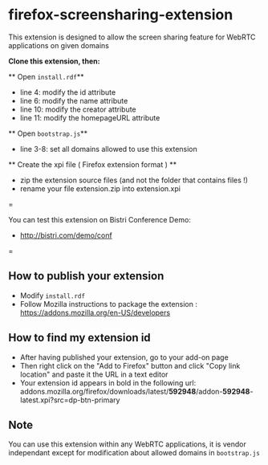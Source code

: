 firefox-screensharing-extension
==============================

This extension is designed to allow the screen sharing feature for WebRTC applications on given domains

**Clone this extension, then:**

** Open `install.rdf`**

* line 4: modify the id attribute
* line 6: modify the name attribute
* line 10: modify the creator attribute
* line 11: modify the homepageURL attribute

** Open `bootstrap.js`**

* line 3-8: set all domains allowed to use this extension

** Create the xpi file ( Firefox extension format ) **

* zip the extension source files (and not the folder that contains files !)
* rename your file extension.zip into extension.xpi

=

You can test this extension on Bistri Conference Demo:

* http://bistri.com/demo/conf

=

## How to publish your extension

* Modify `install.rdf`
* Follow Mozilla instructions to package the extension : https://addons.mozilla.org/en-US/developers

## How to find my extension id

* After having published your extension, go to your add-on page
* Then right click on the "Add to Firefox" button and click "Copy link location" and paste it the URL in a text editor
* Your extension id appears in bold in the following url: addons.mozilla.org/firefox/downloads/latest/**592948**/addon-**592948**-latest.xpi?src=dp-btn-primary

## Note

You can use this extension within any WebRTC applications, it is vendor independant except for modification about allowed domains in `bootstrap.js`
